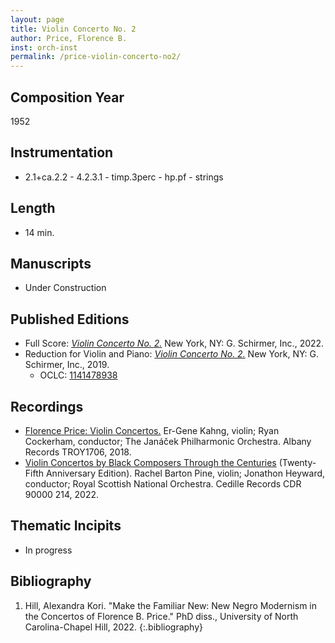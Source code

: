 ```yaml
---
layout: page
title: Violin Concerto No. 2
author: Price, Florence B.
inst: orch-inst
permalink: /price-violin-concerto-no2/
---
```


## Composition Year
1952

## Instrumentation
- 2.1+ca.2.2 - 4.2.3.1 - timp.3perc - hp.pf - strings 

## Length
- 14 min.

## Manuscripts
- Under Construction

## Published Editions
- Full Score: <a href="https://www.wisemusicclassical.com/work/59062/Violin-Concerto-No-2/" target="_blank">*Violin Concerto No. 2.*</a> New York, NY: G. Schirmer, Inc., 2022.
- Reduction for Violin and Piano: <a href="https://classicalondemand.com/price-violin-concerto-no-2-3476.html" target="_blank">*Violin Concerto No. 2.*</a> New York, NY: G. Schirmer, Inc., 2019.
    * OCLC: <a href="https://www.worldcat.org/title/1141478938" target="_blank">1141478938</a>

## Recordings
- <a href="https://www.albanyrecords.com/mm5/merchant.mvc?Screen=PROD&Product_Code=TROY1706" target="_blank">Florence Price: Violin Concertos.</a> Er-Gene Kahng, violin; Ryan Cockerham, conductor; The Janáček Philharmonic Orchestra. Albany Records TROY1706, 2018.
- <a href="https://www.cedillerecords.org/albums/violin-concertos-by-black-composers-through-the-centuries-25th-anniversary-edition/" target="_blank">Violin Concertos by Black Composers Through the Centuries</a> (Twenty-Fifth Anniversary Edition). Rachel Barton Pine, violin; Jonathon Heyward, conductor; Royal Scottish National Orchestra. Cedille Records CDR 90000 214, 2022.

## Thematic Incipits
- In progress

## Bibliography
1. Hill, Alexandra Kori. "Make the Familiar New: New Negro Modernism in the Concertos of Florence B. Price." PhD diss., University of North Carolina-Chapel Hill, 2022.
{:.bibliography}
